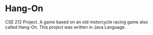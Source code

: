 # Hang-On 
CSE 212 Project. A game based on an old motorcycle racing game also called Hang-On. This project was written in Java Language. 
